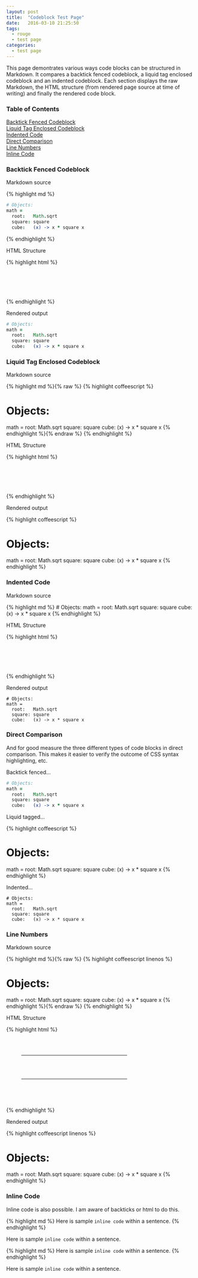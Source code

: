 ```yaml
---
layout: post
title:  "Codeblock Test Page"
date:   2016-03-10 21:25:50
tags:
  - rouge
  - test page
categories:
  - test page
---
```


This page demontrates various ways code blocks can be structured in Markdown. It compares a backtick fenced codeblock, a liquid tag enclosed codeblock and an indented codeblock.  Each section displays the raw Markdown, the HTML structure (from rendered page source at time of writing) and finally the rendered code block.

### Table of Contents

[Backtick Fenced Codeblock](#backtick-fenced-codeblock)  
[Liquid Tag Enclosed Codeblock](#liquid-tag-enclosed-codeblock)  
[Indented Code](#indented-code)  
[Direct Comparison](#direct-comparison)  
[Line Numbers](#line-numbers)  
[Inline Code](#inline-code)  

### Backtick Fenced Codeblock

Markdown source

{% highlight md %}
``` coffeescript
# Objects:
math =
  root:   Math.sqrt
  square: square
  cube:   (x) -> x * square x
```
{% endhighlight %}

HTML Structure

{% highlight html %}
<div class="highlighter-rouge">
  <pre class="highlight">
    <code>
      <!-- Code -->
    </code>
  </pre>
</div>
{% endhighlight %}

Rendered output

``` coffeescript
# Objects:
math =
  root:   Math.sqrt
  square: square
  cube:   (x) -> x * square x
```

### Liquid Tag Enclosed Codeblock

Markdown source

{% highlight md %}{% raw %}
{% highlight coffeescript %}
# Objects:
math =
  root:   Math.sqrt
  square: square
  cube:   (x) -> x * square x
{% endhighlight %}{% endraw %}
{% endhighlight %}

HTML Structure

{% highlight html %}
<figure class="highlight">
  <pre>
    <code class="language-coffeescript" data-lang="coffeescript">
      <!-- Code -->
    </code>
  </pre>
</figure>
{% endhighlight %}

Rendered output

{% highlight coffeescript %}
# Objects:
math =
  root:   Math.sqrt
  square: square
  cube:   (x) -> x * square x
{% endhighlight %}

### Indented Code 

Markdown source

{% highlight md %}
    # Objects:
    math =
      root:   Math.sqrt
      square: square
      cube:   (x) -> x * square x
{% endhighlight %}

HTML Structure

{% highlight html %}
<div class="highlighter-rouge">
  <pre class="highlight">
    <code>
      <!-- Code -->
    </code>
  </pre>
</div>
{% endhighlight %}

Rendered output

    # Objects:
    math =
      root:   Math.sqrt
      square: square
      cube:   (x) -> x * square x

### Direct Comparison

And for good measure the three different types of code blocks in direct comparison.  This makes it easier to verify the outcome of CSS syntax highlighting, etc.

Backtick fenced...

``` coffeescript
# Objects:
math =
  root:   Math.sqrt
  square: square
  cube:   (x) -> x * square x
```

Liquid tagged...

{% highlight coffeescript %}
# Objects:
math =
  root:   Math.sqrt
  square: square
  cube:   (x) -> x * square x
{% endhighlight %}

Indented...

    # Objects:
    math =
      root:   Math.sqrt
      square: square
      cube:   (x) -> x * square x

### Line Numbers

Markdown source

{% highlight md %}{% raw %}
{% highlight coffeescript linenos %}
# Objects:
math =
  root:   Math.sqrt
  square: square
  cube:   (x) -> x * square x
{% endhighlight %}{% endraw %}
{% endhighlight %}

HTML Structure

{% highlight html %}
<figure class="highlight">
  <pre>
    <code class="language-coffeescript" data-lang="coffeescript">
      <table style="border-spacing: 0">
        <tbody>
          <tr>
            <td class="gutter gl" style="text-align: right">
              <pre class="lineno">
                <!-- Line Numbers -->
              </pre>
            </td>
            <td class="code">
              <pre>
                <!-- Code -->
              </pre>
            </td>
          </tr>
        </tbody>
      </table>
    </code>
  </pre>
</figure>
{% endhighlight %}

Rendered output

{% highlight coffeescript linenos %}
# Objects:
math =
  root:   Math.sqrt
  square: square
  cube:   (x) -> x * square x
{% endhighlight %}

### Inline Code

Inline code is also possible.  I am aware of backticks or html to do this.

{% highlight md %}
Here is sample `inline code` within a sentence.
{% endhighlight %}

Here is sample `inline code` within a sentence.

{% highlight md %}
Here is sample <code>inline code</code> within a sentence.
{% endhighlight %}

Here is sample <code>inline code</code> within a sentence.
